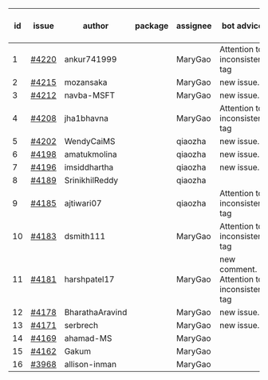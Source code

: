 | id | issue | author | package | assignee | bot advice | created date of issue | target release date | date from target |
| ------ | ------ | ------ | ------ | ------ | ------ | ------ | ------ | :-----: |
| 1 | [#4220](https://github.com/Azure/sdk-release-request/issues/4220) | ankur741999 |  | MaryGao | Attention to inconsistent tag | 05-31 | 06-23 |  |
| 2 | [#4215](https://github.com/Azure/sdk-release-request/issues/4215) | mozansaka |  | MaryGao | new issue. | 05-30 | 06-23 |  |
| 3 | [#4212](https://github.com/Azure/sdk-release-request/issues/4212) | navba-MSFT |  | MaryGao | new issue. | 05-30 | 06-23 |  |
| 4 | [#4208](https://github.com/Azure/sdk-release-request/issues/4208) | jha1bhavna |  | MaryGao | Attention to inconsistent tag | 05-29 | 06-23 |  |
| 5 | [#4202](https://github.com/Azure/sdk-release-request/issues/4202) | WendyCaiMS |  | qiaozha | new issue. | 05-25 | 06-23 |  |
| 6 | [#4198](https://github.com/Azure/sdk-release-request/issues/4198) | amatukmolina |  | qiaozha | new issue. | 05-25 | 06-23 |  |
| 7 | [#4196](https://github.com/Azure/sdk-release-request/issues/4196) | imsiddhartha |  | qiaozha | new issue. | 05-25 | 06-23 |  |
| 8 | [#4189](https://github.com/Azure/sdk-release-request/issues/4189) | SrinikhilReddy |  | qiaozha |  | 05-23 | 06-23 |  |
| 9 | [#4185](https://github.com/Azure/sdk-release-request/issues/4185) | ajtiwari07 |  | qiaozha | Attention to inconsistent tag | 05-22 | 06-23 |  |
| 10 | [#4183](https://github.com/Azure/sdk-release-request/issues/4183) | dsmith111 |  | MaryGao | Attention to inconsistent tag | 05-19 | 06-23 |  |
| 11 | [#4181](https://github.com/Azure/sdk-release-request/issues/4181) | harshpatel17 |  | MaryGao | new comment. Attention to inconsistent tag | 05-18 | 06-23 |  |
| 12 | [#4178](https://github.com/Azure/sdk-release-request/issues/4178) | BharathaAravind |  | MaryGao | new issue. | 05-18 | 06-23 |  |
| 13 | [#4171](https://github.com/Azure/sdk-release-request/issues/4171) | serbrech |  | MaryGao | new issue. | 05-18 | 06-23 |  |
| 14 | [#4169](https://github.com/Azure/sdk-release-request/issues/4169) | ahamad-MS |  | MaryGao |  | 05-16 | 06-23 |  |
| 15 | [#4162](https://github.com/Azure/sdk-release-request/issues/4162) | Gakum |  | MaryGao |  | 05-14 | 06-23 |  |
| 16 | [#3968](https://github.com/Azure/sdk-release-request/issues/3968) | allison-inman |  | MaryGao |  | 03-22 | 04-28 |  |
